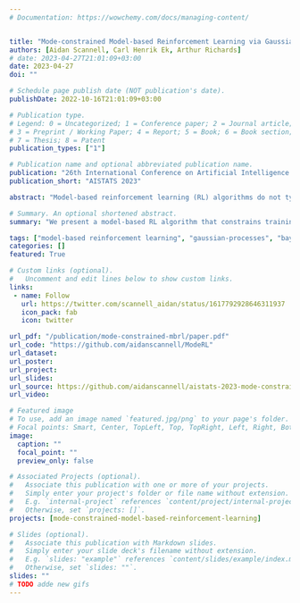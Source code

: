 ```yaml
---
# Documentation: https://wowchemy.com/docs/managing-content/


title: "Mode-constrained Model-based Reinforcement Learning via Gaussian Processes"
authors: [Aidan Scannell, Carl Henrik Ek, Arthur Richards]
# date: 2023-04-27T21:01:09+03:00
date: 2023-04-27
doi: ""

# Schedule page publish date (NOT publication's date).
publishDate: 2022-10-16T21:01:09+03:00

# Publication type.
# Legend: 0 = Uncategorized; 1 = Conference paper; 2 = Journal article;
# 3 = Preprint / Working Paper; 4 = Report; 5 = Book; 6 = Book section;
# 7 = Thesis; 8 = Patent
publication_types: ["1"]

# Publication name and optional abbreviated publication name.
publication: "26th International Conference on Artificial Intelligence and Statistics"
publication_short: "AISTATS 2023"

abstract: "Model-based reinforcement learning (RL) algorithms do not typically consider environments with multiple dynamic modes, where it is beneficial to avoid inoperable or undesirable modes. We present a model-based RL algorithm that constrains training to a single dynamic mode with high probability. This is a difficult problem because the mode constraint is a hidden variable associated with the environment's dynamics. As such, it is 1) unknown a priori and 2) we do not observe its output from the environment, so cannot learn it with supervised learning. We present a nonparametric dynamic model which learns the mode constraint alongside the dynamic modes. Importantly, it learns latent structure that our planning scheme leverages to 1) enforce the mode constraint with high probability, and 2) escape local optima induced by the mode constraint. We validate our method by showing that it can solve a simulated quadcopter navigation task whilst providing a level of constraint satisfaction both during and after training."

# Summary. An optional shortened abstract.
summary: "We present a model-based RL algorithm that constrains training to a single dynamic mode with high probability. This is a difficult problem because the mode constraint is a hidden variable associated with the environment's dynamics. As such, it is 1) unknown a priori and 2) we do not observe its output from the environment, so cannot learn it with supervised learning."

tags: ["model-based reinforcement learning", "gaussian-processes", "bayesian-inference", "variational-inference", "machine-learning", "approximate-inference"]
categories: []
featured: True

# Custom links (optional).
#   Uncomment and edit lines below to show custom links.
links:
 - name: Follow
   url: https://twitter.com/scannell_aidan/status/1617792928646311937
   icon_pack: fab
   icon: twitter

url_pdf: "/publication/mode-constrained-mbrl/paper.pdf"
url_code: "https://github.com/aidanscannell/ModeRL"
url_dataset:
url_poster:
url_project:
url_slides:
url_source: https://github.com/aidanscannell/aistats-2023-mode-constrained-model-based-rl
url_video:

# Featured image
# To use, add an image named `featured.jpg/png` to your page's folder. 
# Focal points: Smart, Center, TopLeft, Top, TopRight, Left, Right, BottomLeft, Bottom, BottomRight.
image:
  caption: ""
  focal_point: ""
  preview_only: false

# Associated Projects (optional).
#   Associate this publication with one or more of your projects.
#   Simply enter your project's folder or file name without extension.
#   E.g. `internal-project` references `content/project/internal-project/index.md`.
#   Otherwise, set `projects: []`.
projects: [mode-constrained-model-based-reinforcement-learning]

# Slides (optional).
#   Associate this publication with Markdown slides.
#   Simply enter your slide deck's filename without extension.
#   E.g. `slides: "example"` references `content/slides/example/index.md`.
#   Otherwise, set `slides: ""`.
slides: ""
# TODO adde new gifs
---
```

<!-- ## Experiments -->
<!-- Here we show visualisations of our experiments in the simulated quadcopter navigation problem. -->


<!-- <table class=".table" style="width:100%"> -->
<!--   <thead> -->
<!--   <tr> -->
<!--     <td>Experiment</td> -->
<!--     <td>Description</td> -->
<!--     </tr> -->
<!--   </thead> -->
<!--   <tbody> -->
<!--   <tr> -->
<!--     <td style="width:10%"> -->
<!-- {{< figure src="/mode-constrained-mbrl/greedy-no-constraint.gif" caption="<b>Greedy exploitation without mode constraint</b>" >}}</td> -->
<!--     <\!-- <td><img src="http://localhost:1313/publications/mode-constrained-mbrl/greedy-no-constraint.gif" alt="Greedy exploitation without mode constraint"></td> -\-> -->
<!--     <td style="width:10%"> -->
<!--      We are not able to solve our δ-mode-constrained navigation problem with the greedy exploitation strategy becaue it leaves the desired dynamics mode.</td> -->
<!--   </tr> -->
<!--   <tr> -->
<!--     <td style="width:10%"> -->
<!-- {{< figure src="/mode-constrained-mbrl/greedy-with-constraint.gif" caption="<b>Greedy exploitation with mode constraint</b>" >}}</td> -->
<!--     <td style="width:10%"> -->
<!--     Adding the δ-mode-constraint to the greedy exploitation strategy is still not able to solve our δ-mode-constrained navigation problem. This is because the optimisation gets stuck at a local optima induced by the constraint. -->
<!--      </td> -->
<!--   </tr> -->
<!--   <tr> -->
<!--     <td style="width:10%"> -->
<!-- {{< figure src="/mode-constrained-mbrl/moderl-exploration.gif" caption="<b>ModeRL (ours)</b>" >}}</td> -->
<!--     <td style="width:10%"> -->
<!--     Our strategy successfully solves our δ-mode-constrained navigation problem by augmenting the greedy exploitation objective with an intrinsic motivation term. Our intrinsic motivation uses the epistmic uncertainty associated with the learned mode constraint to escape local optima induced by the constraint. -->
<!--      </td> -->
<!--   </tr> -->
<!--   <tr> -->
<!--     <td style="width:10%"> -->
<!-- {{< figure src="/mode-constrained-mbrl/aleatoric-uncertainty.gif" caption="<b>Aleatoric uncertainty (ablation)</b>" >}}</td> -->
<!--     <td style="width:10%"> -->
<!-- Here we show the importance of using only the epistemic uncertainty for exploration. This experiment augmented the greedy objective with the entropy of the mode indicator variable. It cannot escape the local optimum induced by the mode constraint because the mode indicator variable's entropy is <b>always</b> high at the mode boundary. This motivated formulating a dynamics model which can disentangle the sources of uncertainty in the mode constraint. -->
<!--      </td> -->
<!--   </tr> -->
<!--   <tr> -->
<!--     <td style="width:10%"> -->
<!-- {{< figure src="/mode-constrained-mbrl/myopic-moderl.gif" caption="<b>Myopic exploration (ablation)</b>" >}}</td> -->
<!--     <td style="width:10%"> -->
<!--     Finally, we motivate why our intrinsic motivatin term considers the joint entroy over a trajectory, instead of summing the entropy at each time step (as is often seen in the literature). This experiment formulated the intrinsic motivation term as the sum of the gating function entropy at each time step. That is, it assumed each time step is independent and did not consider the information gain over an entire trajectory, i.e. the exploration is myopic (aka shortsighted). -->
<!--      </td> -->
<!--   </tr> -->
<!--   </tbody> -->
<!-- </table> -->

